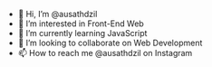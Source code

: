 - 👋 Hi, I’m @ausathdzil
- 👀 I’m interested in Front-End Web
- 🌱 I’m currently learning JavaScript
- 💞️ I’m looking to collaborate on Web Development
- 📫 How to reach me @ausathdzil on Instagram

<!---
ausathdzil/ausathdzil is a ✨ special ✨ repository because its `README.md` (this file) appears on your GitHub profile.
You can click the Preview link to take a look at your changes.
--->
